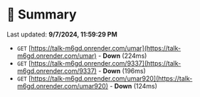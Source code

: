 # 📖 Summary
Last updated: **9/7/2024, 11:59:29 PM**

- `GET` [https://talk-m6gd.onrender.com/umar](https://talk-m6gd.onrender.com/umar) - **Down** (224ms)
- `GET` [https://talk-m6gd.onrender.com/9337](https://talk-m6gd.onrender.com/9337) - **Down** (196ms)
- `GET` [https://talk-m6gd.onrender.com/umar920](https://talk-m6gd.onrender.com/umar920) - **Down** (124ms)
